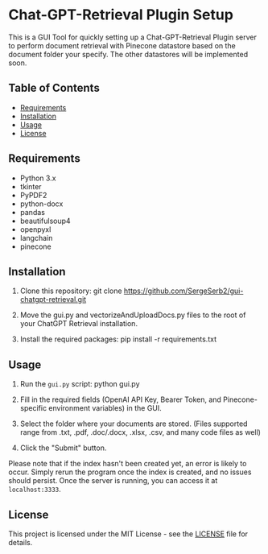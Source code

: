 # Chat-GPT-Retrieval Plugin Setup

This is a GUI Tool for quickly setting up a Chat-GPT-Retrieval Plugin server to perform document retrieval with Pinecone datastore based on the document folder your specify. The other datastores will be implemented soon.

## Table of Contents
- [Requirements](#requirements)
- [Installation](#installation)
- [Usage](#usage)
- [License](#license)

## Requirements
- Python 3.x
- tkinter
- PyPDF2
- python-docx
- pandas
- beautifulsoup4
- openpyxl
- langchain
- pinecone

## Installation

1. Clone this repository:
git clone https://github.com/SergeSerb2/gui-chatgpt-retrieval.git

2. Move the gui.py and vectorizeAndUploadDocs.py files to the root of your ChatGPT Retrieval installation.

3. Install the required packages:
pip install -r requirements.txt


## Usage

1. Run the `gui.py` script:
python gui.py

2. Fill in the required fields (OpenAI API Key, Bearer Token, and Pinecone-specific environment variables) in the GUI.
3. Select the folder where your documents are stored. (Files supported range from .txt, .pdf, .doc/.docx, .xlsx, .csv, and many code files as well)
4. Click the "Submit" button.

Please note that if the index hasn't been created yet, an error is likely to occur. Simply rerun the program once the index is created, and no issues should persist. Once the server is running, you can access it at `localhost:3333`.

## License

This project is licensed under the MIT License - see the [LICENSE](LICENSE) file for details.
